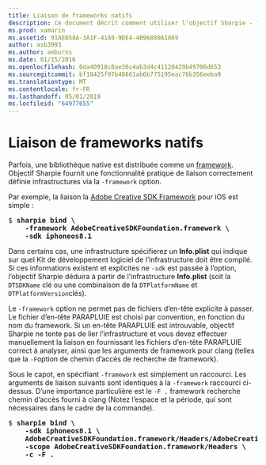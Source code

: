 ```yaml
---
title: Liaison de frameworks natifs
description: Ce document décrit comment utiliser l’objectif Sharpie - framework permet de créer une liaison vers une bibliothèque distribué en tant qu’infrastructure.
ms.prod: xamarin
ms.assetid: 91AE058A-3A1F-41A9-9DE4-4B96880A1869
author: asb3993
ms.author: amburns
ms.date: 01/15/2016
ms.openlocfilehash: 0da40918c8ae36c4ab3d4c41128429b49706d653
ms.sourcegitcommit: bf18425f97b48661ab6b775195eac76b356eeba0
ms.translationtype: MT
ms.contentlocale: fr-FR
ms.lasthandoff: 05/01/2019
ms.locfileid: "64977655"
---
```

# <a name="binding-native-frameworks"></a>Liaison de frameworks natifs

Parfois, une bibliothèque native est distribuée comme un [framework](https://developer.apple.com/library/mac/documentation/MacOSX/Conceptual/BPFrameworks/Concepts/WhatAreFrameworks.html). Objectif Sharpie fournit une fonctionnalité pratique de liaison correctement définie infrastructures via la `-framework` option.

Par exemple, la liaison la [Adobe Creative SDK Framework](https://creativesdk.adobe.com/downloads.html) pour iOS est simple :

<pre>$ <b>sharpie bind \
    -framework AdobeCreativeSDKFoundation.framework \
    -sdk iphoneos8.1</b></pre>

Dans certains cas, une infrastructure spécifierez un **Info.plist** qui indique sur quel Kit de développement logiciel de l’infrastructure doit être compilé. Si ces informations existent et explicites ne `-sdk` est passée à l’option, l’objectif Sharpie déduira à partir de l’infrastructure **Info.plist** (soit la `DTSDKName` clé ou une combinaison de la `DTPlatformName` et `DTPlatformVersion`clés).

Le `-framework` option ne permet pas de fichiers d’en-tête explicite à passer. Le fichier d’en-tête PARAPLUIE est choisi par convention, en fonction du nom du framework. Si un en-tête PARAPLUIE est introuvable, objectif Sharpie ne tente pas de lier l’infrastructure et vous devez effectuer manuellement la liaison en fournissant les fichiers d’en-tête PARAPLUIE correct à analyser, ainsi que les arguments de framework pour clang (telles que la `-F`option de chemin d’accès de recherche de framework).

Sous le capot, en spécifiant `-framework` est simplement un raccourci. Les arguments de liaison suivants sont identiques à la `-framework` raccourci ci-dessus.
D’une importance particulière est le `-F .` framework recherche chemin d’accès fourni à clang (Notez l’espace et la période, qui sont nécessaires dans le cadre de la commande).

<pre>$ <b>sharpie bind \
    -sdk iphoneos8.1 \
    AdobeCreativeSDKFoundation.framework/Headers/AdobeCreativeSDKFoundation.h \
    -scope AdobeCreativeSDKFoundation.framework/Headers \
    -c -F .</b></pre>

